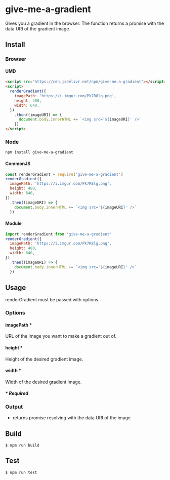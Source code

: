 # give-me-a-gradient

Gives you a gradient in the browser.
The function returns a promise with the data URI of the gradient image.

## Install

### Browser

#### UMD

```html
<script src="https://cdn.jsdelivr.net/npm/give-me-a-gradient"></script>
<script>
  renderGradient({
    imagePath: 'https://i.imgur.com/Pk7R8lg.png',
    height: 480,
    width: 640,
  })
    .then((imageURI) => {
      document.body.innerHTML += `<img src='${imageURI}' />`
    })
</script>
```

### Node

```npm install give-me-a-gradient```

#### CommonJS

```javascript
const renderGradient = require('give-me-a-gradient')
renderGradient({
  imagePath: 'https://i.imgur.com/Pk7R8lg.png',
  height: 480,
  width: 640,
})
  .then((imageURI) => {
    document.body.innerHTML += `<img src='${imageURI}' />`
  })
```

#### Module

```javascript
import renderGradient from 'give-me-a-gradient'
renderGradient({
  imagePath: 'https://i.imgur.com/Pk7R8lg.png',
  height: 480,
  width: 640,
})
  .then((imageURI) => {
    document.body.innerHTML += `<img src='${imageURI}' />`
  })
```

## Usage

renderGradient must be passed with options.

### Options

#### imagePath *

  URL of the image you want to make a gradient out of.

#### height *
  
  Height of the desired gradient image.

#### width *

  Width of the desired gradient image.

##### \* Required

### Output

- returns promise resolving with the data URI of the image

## Build

```$ npm run build```

## Test

```$ npm run test```
